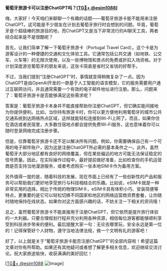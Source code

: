 **葡萄牙旅游卡可以注册ChatGPT吗？[[TG💪+ @esim1088](https://t.me/s/esim1088)]**

嗨，大家好！今天咱们来聊聊一个有趣的话题——葡萄牙旅游卡能不能用来注册ChatGPT。这可能是不少朋友在计划去葡萄牙旅行时会想到的问题。毕竟，葡萄牙是个超级棒的旅游目的地，而ChatGPT又是当下非常流行的AI聊天工具，两者结合起来是不是很酷呢？

首先，让我们简单了解一下葡萄牙旅游卡（Portugal Travel Card）。这个卡是为游客设计的一种便捷的交通和文化体验工具。它通常包括公共交通（如地铁、公交车、火车等）的无限次使用，以及一些博物馆和景点的免费或折扣入场资格。对于计划深度游览葡萄牙的朋友来说，这张卡简直是省时又省钱的好帮手。

不过，当我们提到“注册ChatGPT”时，事情就变得稍微复杂了一点。因为ChatGPT是由OpenAI开发的一款基于人工智能的语言模型，它的服务需要用户通过互联网访问，并且通常需要一个有效的电子邮件地址进行注册。那么，问题来了：葡萄牙旅游卡是否能够满足这些需求呢？

答案是：葡萄牙旅游卡本身并不能直接帮助你注册ChatGPT，但它确实能间接地为你提供便利。比如，当你持有旅游卡时，你可以更方便地利用葡萄牙的城市公共交通系统到达网络热点区域，这样就能轻松连接到Wi-Fi上网了。而且，如果你住在酒店或者民宿里，大多数住宿地点都会提供免费Wi-Fi服务，这也意味着你可以随时登录网络完成注册步骤。

但是，仅靠葡萄牙旅游卡还不足以解决所有问题。例如，你需要确保自己有一个可用的电子邮件账户，因为这是注册ChatGPT所必需的基本条件之一。此外，虽然葡萄牙大部分地区都有良好的网络覆盖，但在某些偏远的地方可能无法保证稳定的信号质量。因此，在实际操作过程中，最好提前做好准备，比如检查你的手机运营商是否支持当地漫游服务，或者考虑购买一张本地SIM卡作为备用方案。

另外值得一提的是，随着科技的发展，现在市面上已经有了一些创新性的产品和服务可以帮助我们更好地享受旅行与科技相结合的乐趣。比如说，eSIM卡就是一种非常实用的选择。相比于传统的物理SIM卡，eSIM卡具有体积小巧、安装简便等特点，更重要的是它可以轻松切换不同国家和地区的网络运营商资费套餐，让你随时随地保持在线状态。如果你对这方面感兴趣的话，不妨关注一下相关的资讯哦！

总之，虽然葡萄牙旅游卡不能直接用于注册ChatGPT，但它依然是提升旅行体验的一大利器。只要合理规划行程并充分利用各种资源，相信每位游客都能够顺利享受到科技进步带来的便利。最后提醒大家一句：无论去哪里玩，安全永远是第一位的！记得保管好个人财物，遵守当地法律法规，做一个文明有礼的游客吧！

好了，以上就是关于“葡萄牙旅游卡能否注册ChatGPT”的全部内容啦！希望这篇文章对你有所帮助。如果还有其他疑问或者想了解更多相关信息，欢迎继续交流讨论。祝大家旅途愉快，收获满满的美好回忆！

[[TG💪+ @esim1088](https://t.me/s/esim1088) ![Image](https://i.postimg.cc/4NQfJmqS/Snipaste-2025-05-13-00-14-12.png)]